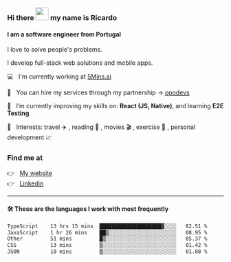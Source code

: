 ### Hi there <img src="https://raw.githubusercontent.com/iampavangandhi/iampavangandhi/master/gifs/Hi.gif" width="30"> my name is Ricardo
#### I am a software engineer from Portugal
I love to solve people's problems.

I develop full-stack web solutions and mobile apps.

💻  &nbsp; I'm currently working at <a href="https://5mins.ai/">5Mins.ai</a>

💼  &nbsp; You can hire my services through my partnership -> <a href="https://github.com/opodevs">opodevs</a>

🌱 &nbsp; I’m currently improving my skills on: **React (JS, Native)**, and learning **E2E Testing**

💙 &nbsp; Interests: travel ✈️ , reading 📖 , movies 🎬 , exercise 🏃 , personal development 📈

### Find me at

<p align="left">
  👉  &nbsp;
  <a href="https://ricardopbarbosa.com" target="_blank">
    My website
  </a>
  <br/>
  👉 &nbsp;
  <a href="https://www.linkedin.com/in/ricardopbarbosa" target="_blank">
    Linkedin
  </a>
</p>

<hr />

#### 🛠 These are the languages I work with most frequently
<!--START_SECTION:waka-->

```txt
TypeScript    13 hrs 15 mins  ████████████████████▓░░░░   82.51 %
JavaScript    1 hr 26 mins    ██▒░░░░░░░░░░░░░░░░░░░░░░   08.95 %
Other         51 mins         █▒░░░░░░░░░░░░░░░░░░░░░░░   05.37 %
CSS           13 mins         ▒░░░░░░░░░░░░░░░░░░░░░░░░   01.42 %
JSON          10 mins         ▒░░░░░░░░░░░░░░░░░░░░░░░░   01.08 %
```

<!--END_SECTION:waka-->

